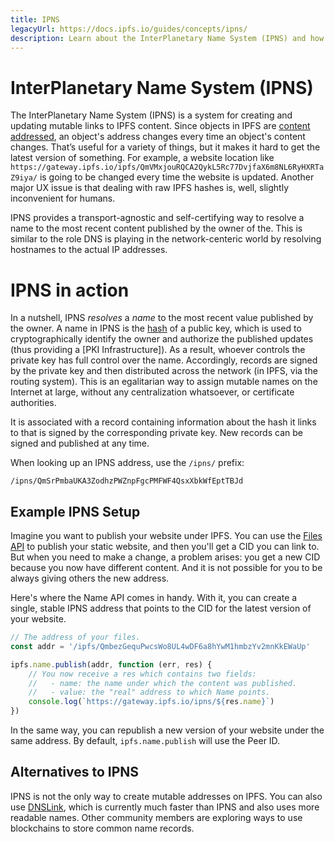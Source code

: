 ```yaml
---
title: IPNS
legacyUrl: https://docs.ipfs.io/guides/concepts/ipns/
description: Learn about the InterPlanetary Name System (IPNS) and how it can be used in conjunction with IPFS.
---
```


# InterPlanetary Name System (IPNS)

The InterPlanetary Name System (IPNS) is a system for creating and updating mutable links to IPFS content. Since objects in IPFS are [content addressed](/concepts/content-addressing/), an object's address changes every time an object's content changes. That’s useful for a variety of things, but it makes it hard to get the latest version of something. For example, a website location like `https://gateway.ipfs.io/ipfs/QmVMxjouRQCA2QykL5Rc77DvjfaX6m8NL6RyHXRTaZ9iya/` is going to be changed every time the website is updated. Another major UX issue is that dealing with raw IPFS hashes is, well, slightly inconvenient for humans.

IPNS provides a transport-agnostic and self-certifying way to resolve a name to the most recent content published by the owner of the. This is similar to the role DNS is playing in the network-centeric world by resolving hostnames to the actual IP addresses.

# IPNS in action

In a nutshell, IPNS _resolves_ a _name_ to the most recent value published by the owner. A name in IPNS is the [hash](/concepts/hashing) of a public key, which is used to cryptographically identify the owner and authorize the published updates (thus providing a [PKI Infrastructure]). As a result, whoever controls the private key has full control over the name. Accordingly, records are signed by the private key and then distributed across the network (in IPFS, via the routing system). This is an egalitarian way to assign mutable names on the Internet at large, without any centralization whatsoever, or certificate authorities.

It is associated with a record containing information about the hash it links to that is signed by the corresponding private key. New records can be signed and published at any time.

When looking up an IPNS address, use the `/ipns/` prefix:

```
/ipns/QmSrPmbaUKA3ZodhzPWZnpFgcPMFWF4QsxXbkWfEptTBJd
```

## Example IPNS Setup

Imagine you want to publish your website under IPFS. You can use the [Files API](/concepts/file-systems/#mutable-file-system-mfs) to publish your static website, and then you'll get a CID you can link to. But when you need to make a change, a problem arises: you get a new CID because you now have different content. And it is not possible for you to be always giving others the new address.

Here's where the Name API comes in handy. With it, you can create a single, stable IPNS address that points to the CID for the latest version of your website.

```JavaScript
// The address of your files.
const addr = '/ipfs/QmbezGequPwcsWo8UL4wDF6a8hYwM1hmbzYv2mnKkEWaUp'

ipfs.name.publish(addr, function (err, res) {
    // You now receive a res which contains two fields:
    //   - name: the name under which the content was published.
    //   - value: the "real" address to which Name points.
    console.log(`https://gateway.ipfs.io/ipns/${res.name}`)
})
```

In the same way, you can republish a new version of your website under the same address. By default, `ipfs.name.publish` will use the Peer ID.

## Alternatives to IPNS

IPNS is not the only way to create mutable addresses on IPFS. You can also use [DNSLink](/concepts/dnslink/), which is currently much faster than IPNS and also uses more readable names. Other community members are exploring ways to use blockchains to store common name records.
